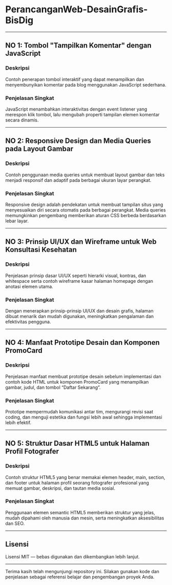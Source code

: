 # PerancanganWeb-DesainGrafis-BisDig
---

## NO 1: Tombol "Tampilkan Komentar" dengan JavaScript

### Deskripsi
Contoh penerapan tombol interaktif yang dapat menampilkan dan menyembunyikan komentar pada blog menggunakan JavaScript sederhana.

### Penjelasan Singkat
JavaScript menambahkan interaktivitas dengan event listener yang merespon klik tombol, lalu mengubah properti tampilan elemen komentar secara dinamis.

---

## NO 2: Responsive Design dan Media Queries pada Layout Gambar

### Deskripsi
Contoh penggunaan media queries untuk membuat layout gambar dan teks menjadi responsif dan adaptif pada berbagai ukuran layar perangkat.

### Penjelasan Singkat
Responsive design adalah pendekatan untuk membuat tampilan situs yang menyesuaikan diri secara otomatis pada berbagai perangkat. Media queries memungkinkan pengembang memberikan aturan CSS berbeda berdasarkan lebar layar.

---

## NO 3: Prinsip UI/UX dan Wireframe untuk Web Konsultasi Kesehatan

### Deskripsi
Penjelasan prinsip dasar UI/UX seperti hierarki visual, kontras, dan whitespace serta contoh wireframe kasar halaman homepage dengan anotasi elemen utama.

### Penjelasan Singkat
Dengan menerapkan prinsip-prinsip UI/UX dan desain grafis, halaman dibuat menarik dan mudah digunakan, meningkatkan pengalaman dan efektivitas pengguna.

---

## NO 4: Manfaat Prototipe Desain dan Komponen PromoCard

### Deskripsi
Penjelasan manfaat membuat prototipe desain sebelum implementasi dan contoh kode HTML untuk komponen PromoCard yang menampilkan gambar, judul, dan tombol “Daftar Sekarang”.

### Penjelasan Singkat
Prototipe mempermudah komunikasi antar tim, mengurangi revisi saat coding, dan menguji estetika dan fungsi lebih awal sehingga implementasi lebih efektif.

---

## NO 5: Struktur Dasar HTML5 untuk Halaman Profil Fotografer

### Deskripsi
Contoh struktur HTML5 yang benar memakai elemen header, main, section, dan footer untuk halaman profil seorang fotografer profesional yang memuat gambar, deskripsi, dan tautan media sosial.

### Penjelasan Singkat
Penggunaan elemen semantic HTML5 memberikan struktur yang jelas, mudah dipahami oleh manusia dan mesin, serta meningkatkan aksesibilitas dan SEO.

---

## Lisensi

Lisensi MIT — bebas digunakan dan dikembangkan lebih lanjut.

---

Terima kasih telah mengunjungi repository ini. Silakan gunakan kode dan penjelasan sebagai referensi belajar dan pengembangan proyek Anda.
